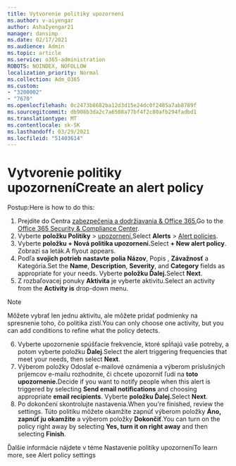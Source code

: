 ```yaml
---
title: Vytvorenie politiky upozornení
ms.author: v-aiyengar
author: AshaIyengar21
manager: dansimp
ms.date: 02/17/2021
ms.audience: Admin
ms.topic: article
ms.service: o365-administration
ROBOTS: NOINDEX, NOFOLLOW
localization_priority: Normal
ms.collection: Adm_O365
ms.custom:
- "3200002"
- "7670"
ms.openlocfilehash: 0c2473b8682ba12d3d15e24dc0f2485a7ab8789f
ms.sourcegitcommit: db908b3da2c7a6508a77bf4f2c80afb294fadbd1
ms.translationtype: MT
ms.contentlocale: sk-SK
ms.lasthandoff: 03/29/2021
ms.locfileid: "51403614"
---
```

# <a name="create-an-alert-policy"></a><span data-ttu-id="4df58-102">Vytvorenie politiky upozornení</span><span class="sxs-lookup"><span data-stu-id="4df58-102">Create an alert policy</span></span>

<span data-ttu-id="4df58-103">Postup:</span><span class="sxs-lookup"><span data-stu-id="4df58-103">Here is how to do this:</span></span>

1. <span data-ttu-id="4df58-104">Prejdite do Centra [zabezpečenia a dodržiavania & Office 365.](https://go.microsoft.com/fwlink/p/?linkid=2077143)</span><span class="sxs-lookup"><span data-stu-id="4df58-104">Go to the [Office 365 Security & Compliance Center](https://go.microsoft.com/fwlink/p/?linkid=2077143).</span></span>
1. <span data-ttu-id="4df58-105">Vyberte **položku Politiky**  >  [upozornení.](https://go.microsoft.com/fwlink/?linkid=2103208)</span><span class="sxs-lookup"><span data-stu-id="4df58-105">Select **Alerts** > [Alert policies](https://go.microsoft.com/fwlink/?linkid=2103208).</span></span>
1. <span data-ttu-id="4df58-106">Vyberte **položku + Nová politika upozornení.**</span><span class="sxs-lookup"><span data-stu-id="4df58-106">Select **+ New alert policy**.</span></span> <span data-ttu-id="4df58-107">Zobrazí sa leták.</span><span class="sxs-lookup"><span data-stu-id="4df58-107">A flyout appears.</span></span>
1. <span data-ttu-id="4df58-108">Podľa **svojich potrieb** **nastavte** **polia Názov**, Popis , **Závažnosť** a Kategória.</span><span class="sxs-lookup"><span data-stu-id="4df58-108">Set the **Name**, **Description**, **Severity**, and **Category** fields as appropriate for your needs.</span></span> <span data-ttu-id="4df58-109">Vyberte **položku Ďalej.**</span><span class="sxs-lookup"><span data-stu-id="4df58-109">Select **Next**.</span></span>
1. <span data-ttu-id="4df58-110">Z rozbaľovacej ponuky **Aktivita** je vyberte aktivitu.</span><span class="sxs-lookup"><span data-stu-id="4df58-110">Select an activity from the **Activity is** drop-down menu.</span></span>
> [!NOTE]
>  <span data-ttu-id="4df58-111">Môžete vybrať len jednu aktivitu, ale môžete pridať podmienky na spresnenie toho, čo politika zistí.</span><span class="sxs-lookup"><span data-stu-id="4df58-111">You can only choose one activity, but you can add conditions to refine what the policy detects.</span></span>
6. <span data-ttu-id="4df58-112">Vyberte upozornenie spúšťacie frekvencie, ktoré spĺňajú vaše potreby, a potom vyberte položku **Ďalej**.</span><span class="sxs-lookup"><span data-stu-id="4df58-112">Select the alert triggering frequencies that meet your needs, then select **Next**.</span></span>
7. <span data-ttu-id="4df58-113">Výberom položky Odoslať e-mailové oznámenia a  výberom príslušných príjemcov e-mailu rozhodnite, či chcete upozorniť ľudí na **toto upozornenie.**</span><span class="sxs-lookup"><span data-stu-id="4df58-113">Decide if you want to notify people when this alert is triggered by selecting **Send email notifications** and choosing appropriate **email recipients**.</span></span> <span data-ttu-id="4df58-114">Vyberte **položku Ďalej.**</span><span class="sxs-lookup"><span data-stu-id="4df58-114">Select **Next**.</span></span>
8. <span data-ttu-id="4df58-115">Po dokončení skontrolujte nastavenia.</span><span class="sxs-lookup"><span data-stu-id="4df58-115">When you're finished, review the settings.</span></span> <span data-ttu-id="4df58-116">Túto politiku môžete okamžite zapnúť výberom položky **Áno, zapnúť ju okamžite** a výberom položky **Dokončiť**.</span><span class="sxs-lookup"><span data-stu-id="4df58-116">You can turn on the policy right away by selecting **Yes, turn it on right away** and then selecting **Finish**.</span></span>

<span data-ttu-id="4df58-117">Ďalšie informácie nájdete v téme Nastavenie politiky upozornení</span><span class="sxs-lookup"><span data-stu-id="4df58-117">To learn more, see Alert policy settings</span></span>

